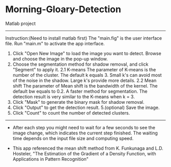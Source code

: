 # Morning-Gloary-Detection
Matlab project

****************************************
Instruction:(Need to install matlab first)
The "main.fig" is the user interface file.
Run "main.m" to activate the app interface.

1. Click "Open New Image" to load the image you want to detect. Browse and choose the image in the pop-up window.
2. Choose the segmentation method for shadow removal, and click "Segment" to apply it.
	2.1 K-means
		The parameter of K-means is the number of the cluster. The default k equals 3.
		Small k's can avoid most of the noise in the shadow. Large k's provide more details.
	2.2 Mean shift
		The parameter of Mean shift is the bandwidth of the kernel. The default bw equals to 0.2.
		A faster method for segmentation. The detection result is very similar to the K-means when k = 3.
3. Click "Mask" to generate the binary mask for shadow removal.
4. Click "Output" to get the detection result.
5.(optional) Save the image.
6. Click "Count" to count the number of detected clusters.
****************************************


* After each step you might need to wait for a few seconds to see the image change, which indicates the current step finished. 
  The waiting time depends on the input file size and computing speed.

* This app referenced the mean shift method from K. Funkunaga and L.D. Hosteler, 
  "The Estimation of the Gradient of a Density Function, with Applications in Pattern Recognition"
